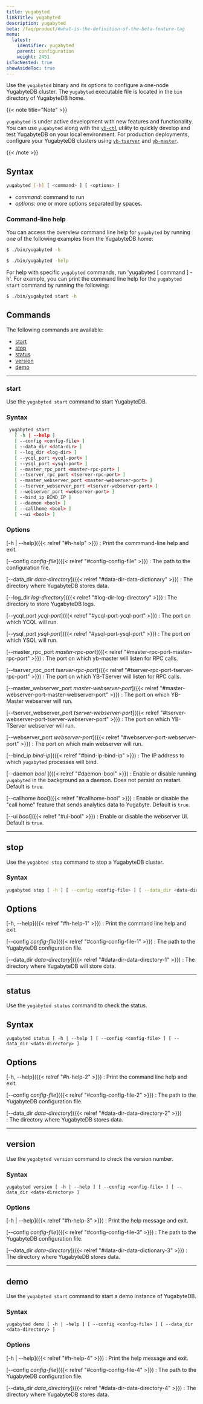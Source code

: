 ```yaml
---
title: yugabyted
linkTitle: yugabyted
description: yugabyted
beta: /faq/product/#what-is-the-definition-of-the-beta-feature-tag
menu:
  latest:
    identifier: yugabyted
    parent: configuration
    weight: 2451
isTocNested: true
showAsideToc: true
---
```


Use the `yugabyted` binary and its options to configure a one-node YugabyteDB cluster. The `yugabyted` executable file is located in the `bin` directory of YugabyteDB home.

{{< note title="Note" >}}

`yugabyted` is under active development with new features and functionality. You can use `yugabyted` along with the [`yb-ctl`](../../../admin/yb-ctl) utility to quickly develop and test YugabyteDB on your local environment. For production deployments, configure your YugabyteDB clusters using [`yb-tserver`](../yb-tserver) and [`yb-master`](../yb-master).

{{< /note >}}

## Syntax

```sh
yugabyted [-h] [ <command> ] [ <options> ]
```

- *command*: command to run
- *options*: one or more options separated by spaces.

### Command-line help

You can access the overview command line help for `yugabyted` by running one of the following examples from the YugabyteDB home:

```sh
$ ./bin/yugabyted -h
```

```sh
$ ./bin/yugabyted -help
```

For help with specific `yugabyted` commands, run 'yugabyted [ command ] -h'. For example, you can print the command line help for the `yugabyted start` command by running the following:

```sh
$ ./bin/yugabyted start -h
```

## Commands

The following commands are available:

- [start](#start)
- [stop](#stop)
- [status](#status)
- [version](#version)
- [demo](#demo)

-----

### start

Use the `yugabyted start` command to start YugabyteDB.

### Syntax

```sh
 yugabyted start
   [ -h | --help ] 
   [ --config <config-file> ]
   [ --data_dir <data-dir> ]
   [ --log_dir <log-dir> ]  
   [ --ycql_port <ycql-port> ]
   [ --ysql_port <ysql-port> ]
   [ --master_rpc_port <master-rpc-port> ]
   [ --tserver_rpc_port <tserver-rpc-port> ]
   [ --master_webserver_port <master-webserver-port> ]
   [ --tserver_webserver_port <tserver-webserver-port> ]
   [ --webserver_port <webserver-port> ]
   [ --bind_ip BIND_IP ] 
   [ --daemon <bool> ]
   [ --callhome <bool> ] 
   [ --ui <bool> ]
```

### Options


[-h | --help]({{< relref "#h-help" >}})
: Print the commmand-line help and exit.

[--config *config-file*]({{< relref "#config-config-file" >}})
: The path to the configuration file.

[--data_dir *data-directory*]({{< relref "#data-dir-data-dictionary" >}})
: The directory where YugabyteDB stores data.

[--log_dir *log-directory*]({{< relref "#log-dir-log-directory" >}})
: The directory to store YugabyteDB logs.

[--ycql_port *ycql-port*]({{< relref "#ycql-port-ycql-port" >}})
: The port on which YCQL will run.

[--ysql_port *ysql-port*]({{< relref "#ysql-port-ysql-port" >}})
: The port on which YSQL will run.

[--master_rpc_port *master-rpc-port*]({{< relref "#master-rpc-port-master-rpc-port" >}})
: The port on which yb-master will listen for RPC calls.

[--tserver_rpc_port *tserver-rpc-port*]({{< relref "#tserver-rpc-port-tserver-rpc-port" >}})
: The port on which YB-TServer will listen for RPC calls.

[--master_webserver_port *master-webserver-port*]({{< relref "#master-webserver-port-master-webserver-port" >}})
: The port on which YB-Master webserver will run.

[--tserver_webserver_port *tserver-webserver-port*]({{< relref "#tserver-webserver-port-tserver-webserver-port" >}})
: The port on which YB-TServer webserver will run.

[--webserver_port *webserver-port*]({{< relref "#webserver-port-webserver-port" >}})
: The port on which main webserver will run.

[--bind_ip *bind-ip*]({{< relref "#bind-ip-bind-ip" >}})
: The IP address to which `yugabyted` processes will bind.

[--daemon *bool* ]({{< relref "#daemon-bool" >}})
: Enable or disable running `yugabyted` in the background as a daemon. Does not persist on restart. Default is `true`.

[--callhome *bool*]({{< relref "#callhome-bool" >}})
: Enable or disable the "call home" feature that sends analytics data to Yugabyte. Default is `true`.

[--ui *bool*]({{< relref "#ui-bool" >}})
: Enable or disable the webserver UI. Default is `true`.

-----
## stop

Use the `yugabted stop` command to stop a YugabyteDB cluster.

### Syntax

```sh
yugabyted stop [ -h ] [ --config <config-file> ] [ --data_dir <data-directory> ]
```

## Options

[-h, --help]({{< relref "#h-help-1" >}})
: Print the command line help and exit.
  
[--config *config-file*]({{< relref "#config-config-file-1" >}})
: The path to the YugabyteDB configuration file.
  
[--data_dir *data-directory*]({{< relref "#data-dir-data-directory-1" >}})
: The directory where YugabyteDB will store data.

-----

## status

Use the `yugabyted status` command to check the status.

## Syntax

```
yugabyted status [ -h | --help ] [ --config <config-file> ] [ --data_dir <data-directory> ]
```

## Options

[-h, --help]({{< relref "#h-help-2" >}})
: Print the command line help and exit.

[--config *config-file*]({{< relref "#config-config-file-2" >}})
: The path to the YugabyteDB configuration file.

[--data_dir *data-directory*]({{< relref "#data-dir-data-directory-2" >}})  
: The directory where YugabyteDB stores data.

-----

## version

Use the `yugabyted version` command to check the version number.

### Syntax

```
yugabyted version [ -h | --help ] [ --config <config-file> ] [ --data_dir <data-directory> ]
```

### Options

[-h | --help]({{< relref "#h-help-3" >}})
: Print the help message and exit.

[--config *config-file*]({{< relref "#config-config-file-3" >}})
: The path to the YugabyteDB configuration file.

[--data_dir *data-directory*]({{< relref "#data-dir-data-dictionary-3" >}})
: The directory where YugabyteDB stores data.

-----

## demo

Use the `yugabyted start` command to start a demo instance of YugabyteDB.

### Syntax

```
yugabyted demo [ -h | -help ] [ --config <config-file> ] [ --data_dir <data-directory> ]
```

### Options

[-h | --help]({{< relref "#h-help-4" >}})
: Print the help message and exit.

[--config *config-file*]({{< relref "#config-config-file-4" >}})
: The path to the YugabyteDB configuration file.

[--data_dir *data_directory*]({{< relref "#data-dir-data-directory-4" >}})
: The directory where YugabyteDB stores data.
